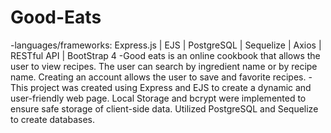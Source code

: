 # Good-Eats
-languages/frameworks: Express.js | EJS | PostgreSQL | Sequelize | Axios | RESTful API | BootStrap 4
-Good eats is an online cookbook that allows the user to view recipes. The user can search by ingredient name or by recipe name. Creating an account allows the user to save and favorite recipes.
-This project was created using Express and EJS to create a dynamic and user-friendly web page. Local Storage and bcrypt were implemented to ensure safe storage of client-side data. Utilized PostgreSQL and Sequelize to create databases.
